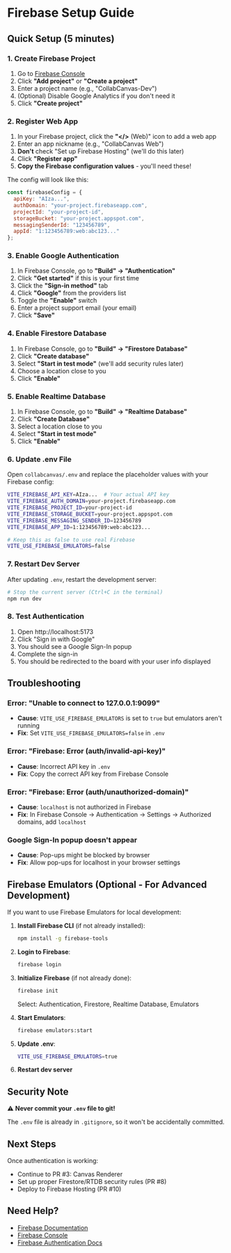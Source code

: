 # Firebase Setup Guide

## Quick Setup (5 minutes)

### 1. Create Firebase Project

1. Go to [Firebase Console](https://console.firebase.google.com/)
2. Click **"Add project"** or **"Create a project"**
3. Enter a project name (e.g., "CollabCanvas-Dev")
4. (Optional) Disable Google Analytics if you don't need it
5. Click **"Create project"**

### 2. Register Web App

1. In your Firebase project, click the **"</>** (Web)" icon to add a web app
2. Enter an app nickname (e.g., "CollabCanvas Web")
3. **Don't** check "Set up Firebase Hosting" (we'll do this later)
4. Click **"Register app"**
5. **Copy the Firebase configuration values** - you'll need these!

The config will look like this:
```javascript
const firebaseConfig = {
  apiKey: "AIza...",
  authDomain: "your-project.firebaseapp.com",
  projectId: "your-project-id",
  storageBucket: "your-project.appspot.com",
  messagingSenderId: "123456789",
  appId: "1:123456789:web:abc123..."
};
```

### 3. Enable Google Authentication

1. In Firebase Console, go to **"Build" → "Authentication"**
2. Click **"Get started"** if this is your first time
3. Click the **"Sign-in method"** tab
4. Click **"Google"** from the providers list
5. Toggle the **"Enable"** switch
6. Enter a project support email (your email)
7. Click **"Save"**

### 4. Enable Firestore Database

1. In Firebase Console, go to **"Build" → "Firestore Database"**
2. Click **"Create database"**
3. Select **"Start in test mode"** (we'll add security rules later)
4. Choose a location close to you
5. Click **"Enable"**

### 5. Enable Realtime Database

1. In Firebase Console, go to **"Build" → "Realtime Database"**
2. Click **"Create Database"**
3. Select a location close to you
4. Select **"Start in test mode"**
5. Click **"Enable"**

### 6. Update .env File

Open `collabcanvas/.env` and replace the placeholder values with your Firebase config:

```bash
VITE_FIREBASE_API_KEY=AIza...  # Your actual API key
VITE_FIREBASE_AUTH_DOMAIN=your-project.firebaseapp.com
VITE_FIREBASE_PROJECT_ID=your-project-id
VITE_FIREBASE_STORAGE_BUCKET=your-project.appspot.com
VITE_FIREBASE_MESSAGING_SENDER_ID=123456789
VITE_FIREBASE_APP_ID=1:123456789:web:abc123...

# Keep this as false to use real Firebase
VITE_USE_FIREBASE_EMULATORS=false
```

### 7. Restart Dev Server

After updating `.env`, restart the development server:

```bash
# Stop the current server (Ctrl+C in the terminal)
npm run dev
```

### 8. Test Authentication

1. Open http://localhost:5173
2. Click "Sign in with Google"
3. You should see a Google Sign-In popup
4. Complete the sign-in
5. You should be redirected to the board with your user info displayed

## Troubleshooting

### Error: "Unable to connect to 127.0.0.1:9099"
- **Cause**: `VITE_USE_FIREBASE_EMULATORS` is set to `true` but emulators aren't running
- **Fix**: Set `VITE_USE_FIREBASE_EMULATORS=false` in `.env`

### Error: "Firebase: Error (auth/invalid-api-key)"
- **Cause**: Incorrect API key in `.env`
- **Fix**: Copy the correct API key from Firebase Console

### Error: "Firebase: Error (auth/unauthorized-domain)"
- **Cause**: `localhost` is not authorized in Firebase
- **Fix**: In Firebase Console → Authentication → Settings → Authorized domains, add `localhost`

### Google Sign-In popup doesn't appear
- **Cause**: Pop-ups might be blocked by browser
- **Fix**: Allow pop-ups for localhost in your browser settings

## Firebase Emulators (Optional - For Advanced Development)

If you want to use Firebase Emulators for local development:

1. **Install Firebase CLI** (if not already installed):
   ```bash
   npm install -g firebase-tools
   ```

2. **Login to Firebase**:
   ```bash
   firebase login
   ```

3. **Initialize Firebase** (if not already done):
   ```bash
   firebase init
   ```
   Select: Authentication, Firestore, Realtime Database, Emulators

4. **Start Emulators**:
   ```bash
   firebase emulators:start
   ```

5. **Update .env**:
   ```bash
   VITE_USE_FIREBASE_EMULATORS=true
   ```

6. **Restart dev server**

## Security Note

⚠️ **Never commit your `.env` file to git!** 

The `.env` file is already in `.gitignore`, so it won't be accidentally committed.

## Next Steps

Once authentication is working:
- Continue to PR #3: Canvas Renderer
- Set up proper Firestore/RTDB security rules (PR #8)
- Deploy to Firebase Hosting (PR #10)

## Need Help?

- [Firebase Documentation](https://firebase.google.com/docs)
- [Firebase Console](https://console.firebase.google.com/)
- [Firebase Authentication Docs](https://firebase.google.com/docs/auth)

